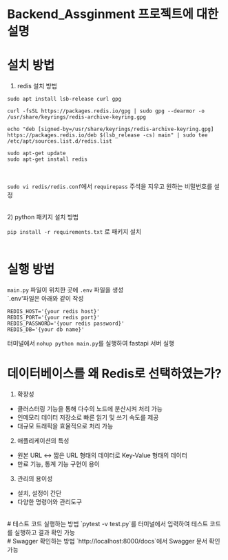 # Backend_Assginment 프로젝트에 대한 설명

# 설치 방법 
1) redis 설치 방법
```
sudo apt install lsb-release curl gpg

curl -fsSL https://packages.redis.io/gpg | sudo gpg --dearmor -o /usr/share/keyrings/redis-archive-keyring.gpg

echo "deb [signed-by=/usr/share/keyrings/redis-archive-keyring.gpg] https://packages.redis.io/deb $(lsb_release -cs) main" | sudo tee /etc/apt/sources.list.d/redis.list

sudo apt-get update
sudo apt-get install redis
```
<br/>

`sudo vi redis/redis.conf`에서 `requirepass` 주석을 지우고 원하는 비밀번호를 설정 <br/>

<br/>
2) python 패키지 설치 방법 <br/>

`pip install -r requirements.txt` 로 패키지 설치 <br/>
<br/>
# 실행 방법
`main.py` 파일이 위치한 곳에 `.env` 파일을 생성<br/>
`.env'파일은 아래와 같이 작성 <br/>
```
REDIS_HOST='{your redis host}'
REDIS_PORT='{your redis port}'
REDIS_PASSWORD='{your redis password}'
REDIS_DB='{your db name}'
```
터미널에서 `nohup python main.py`를 실행하여 fastapi 서버 실행
<br/>
# 데이터베이스를 왜 Redis로 선택하였는가?
1) 확장성<br/>
 - 클러스터링 기능을 통해 다수의 노드에 분산시켜 처리 가능<br/>
 - 인메모리 데이터 저장소로 빠른 읽기 및 쓰기 속도를 제공<br/>
 - 대규모 트래픽을 효율적으로 처리 가능<br/>
2) 애플리케이션의 특성<br/>
 - 원본 URL <-> 짧은 URL 형태의 데이터로 Key-Value 형태의 데이터<br/>
 - 만료 기능, 통계 기능 구현이 용이<br/>
3) 관리의 용이성<br/>
 - 설치, 설정이 간단<br/>
 - 다양한 명령어와 관리도구<br/>
<br/>
# 테스트 코드 실행하는 방법
`pytest -v test.py`를 터미널에서 입력하여 테스트 코드를 실행하고 결과 확인 가능
<br/>
# Swagger 확인하는 방법
`http://localhost:8000/docs`에서 Swagger 문서 확인 가능